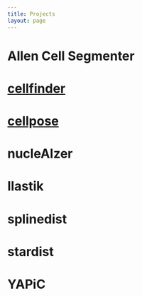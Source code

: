 ```yaml
---
title: Projects
layout: page
---
```


# Allen Cell Segmenter

# [cellfinder](projects/cellfinder)

# [cellpose](projects/cellpose)

# nucleAIzer

# Ilastik

# splinedist

# stardist

# YAPiC
